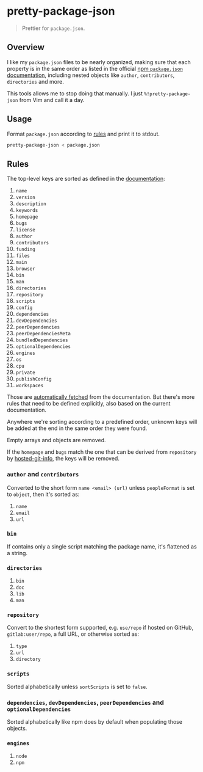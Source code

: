 # pretty-package-json

> Prettier for `package.json`.

## Overview

I like my `package.json` files to be nearly organized, making sure that
each property is in the same order as listed in the official [npm `package.json` documentation](https://docs.npmjs.com/cli/v7/configuring-npm/package-json),
including nested objects like `author`, `contributors`, `directories`
and more.

This tools allows me to stop doing that manually. I just
`%!pretty-package-json` from Vim and call it a day.

## Usage

Format `package.json` according to [rules](#rules) and print it to
stdout.

```sh
pretty-package-json < package.json
```

## Rules

The top-level keys are sorted as defined in the [documentation](https://docs.npmjs.com/cli/v7/configuring-npm/package-json):

1. `name`
1. `version`
1. `description`
1. `keywords`
1. `homepage`
1. `bugs`
1. `license`
1. `author`
1. `contributors`
1. `funding`
1. `files`
1. `main`
1. `browser`
1. `bin`
1. `man`
1. `directories`
1. `repository`
1. `scripts`
1. `config`
1. `dependencies`
1. `devDependencies`
1. `peerDependencies`
1. `peerDependenciesMeta`
1. `bundledDependencies`
1. `optionalDependencies`
1. `engines`
1. `os`
1. `cpu`
1. `private`
1. `publishConfig`
1. `workspaces`

Those are [automatically fetched](Makefile) from the documentation. But
there's more rules that need to be defined explicitly, also based on the
current documentation.

Anywhere we're sorting according to a predefined order, unknown keys
will be added at the end in the same order they were found.

Empty arrays and objects are removed.

If the `homepage` and `bugs` match the one that can be derived from
`repository` by [hosted-git-info](https://www.npmjs.com/package/hosted-git-info),
the keys will be removed.

### `author` and `contributors`

Converted to the short form `name <email> (url)` unless `peopleFormat`
is set to `object`, then it's sorted as:

1. `name`
1. `email`
1. `url`

### `bin`

If contains only a single script matching the package name, it's
flattened as a string.

### `directories`

1. `bin`
1. `doc`
1. `lib`
1. `man`

### `repository`

Convert to the shortest form supported, e.g. `use/repo` if hosted on
GitHub, `gitlab:user/repo`, a full URL, or otherwise sorted as:

1. `type`
1. `url`
1. `directory`

### `scripts`

Sorted alphabetically unless `sortScripts` is set to `false`.

### `dependencies`, `devDependencies`, `peerDependencies` and `optionalDependencies`

Sorted alphabetically like npm does by default when populating those
objects.

### `engines`

1. `node`
1. `npm`
